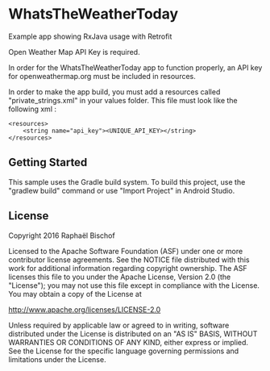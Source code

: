 # WhatsTheWeatherToday

Example app showing RxJava usage with Retrofit

Open Weather Map API Key is required.

In order for the WhatsTheWeatherToday app to function properly, an API key for openweathermap.org must be included in resources.

In order to make the app build, you must add a resources called "private_strings.xml" in your values folder.
This file must look like the following xml :

```
<resources>
    <string name="api_key"><UNIQUE_API_KEY></string>
</resources>
```

Getting Started
---------------
This sample uses the Gradle build system.  To build this project, use the
"gradlew build" command or use "Import Project" in Android Studio.

License
-------
Copyright 2016 Raphaël Bischof

Licensed to the Apache Software Foundation (ASF) under one or more contributor
license agreements.  See the NOTICE file distributed with this work for
additional information regarding copyright ownership.  The ASF licenses this
file to you under the Apache License, Version 2.0 (the "License"); you may not
use this file except in compliance with the License.  You may obtain a copy of
the License at

http://www.apache.org/licenses/LICENSE-2.0

Unless required by applicable law or agreed to in writing, software
distributed under the License is distributed on an "AS IS" BASIS, WITHOUT
WARRANTIES OR CONDITIONS OF ANY KIND, either express or implied.  See the
License for the specific language governing permissions and limitations under
the License.
